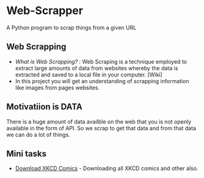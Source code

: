 # Web-Scrapper
A Python program to scrap things from a given URL

## Web Scrapping
- *What is Web Scrapping?* : Web Scraping is a technique employed to extract large amounts of data from websites whereby the data is extracted and saved to a local file in your computer. [Wiki]
- In this project you will get an understanding of scrapping information like images from pages websites.

## Motivatiion is DATA
There is a huge amount of data availble on the web that you is not openly available in the form of API.
So we scrap to get that data and from that data we can do a lot of things.

## Mini tasks
- [Download XKCD Comics](https://github.com/piyushchauhan/Web-Scrapper/blob/master/Download-XKCD-Comics.py) - Downloading all XKCD comics and other also.

